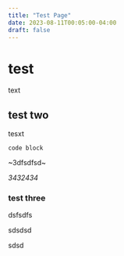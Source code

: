 ```yaml
---
title: "Test Page"
date: 2023-08-11T00:05:00-04:00
draft: false
---
```


# test

text

## test two

tesxt

```
code block
```

~3dfsdfsd~

*3432434*

### test three

dsfsdfs


sdsdsd

sdsd

